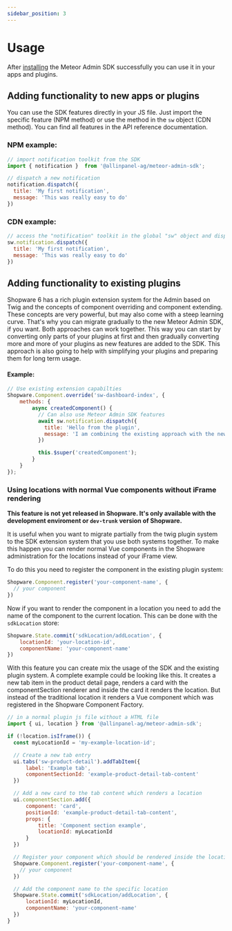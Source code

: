 ```yaml
---
sidebar_position: 3
---
```


# Usage

After [installing](./installation) the Meteor Admin SDK successfully you can use it in your apps and plugins.

## Adding functionality to new apps or plugins
You can use the SDK features directly in your JS file. Just import the specific feature (NPM method) or use the method in the
`sw` object (CDN method). You can find all features in the API reference documentation.

### NPM example:
```js
// import notification toolkit from the SDK
import { notification }  from '@allinpanel-ag/meteor-admin-sdk';

// dispatch a new notification
notification.dispatch({
  title: 'My first notification',
  message: 'This was really easy to do'
})
```

### CDN example:
```js
// access the "notification" toolkit in the global "sw" object and dispatch a new notification
sw.notification.dispatch({
  title: 'My first notification',
  message: 'This was really easy to do'
})
```


## Adding functionality to existing plugins
Shopware 6 has a rich plugin extension system for the Admin based on Twig and the concepts of component overriding and component extending. These
concepts are very powerful, but may also come with a steep learning curve. That's why you can migrate gradually to the new Meteor Admin SDK, if you want.
Both approaches can work together. This way you can start by converting only parts of your plugins at first and then gradually converting more and more of your plugins as new features are added to the SDK.
This approach is also going to help with simplifying your plugins and preparing them for long term usage.

#### Example:

```js
// Use existing extension capabilties
Shopware.Component.override('sw-dashboard-index', {
    methods: {
        async createdComponent() {
          // Can also use Meteor Admin SDK features
          await sw.notification.dispatch({
            title: 'Hello from the plugin',
            message: 'I am combining the existing approach with the new SDK approach',
          })

          this.$super('createdComponent');
        }
    }
});
```

### Using locations with normal Vue components without iFrame rendering

**This feature is not yet released in Shopware.
It's only available with the development enviroment or `dev-trunk` version of Shopware.**

It is useful when you want to migrate partially from the twig plugin system to the SDK extension system that you use both systems together. To make this happen you can render normal Vue components in the Shopware administration for the locations instead of your iFrame view.

To do this you need to register the component in the existing plugin system:

```js
Shopware.Component.register('your-component-name', {
  // your component
})
```

Now if you want to render the component in a location you need to add the name of the component to the current location. This can be done with the `sdkLocation` store:
```js
Shopware.State.commit('sdkLocation/addLocation', {
    locationId: 'your-location-id',
    componentName: 'your-component-name'
})
```

With this feature you can create mix the usage of the SDK and the existing plugin system. A complete example could be looking like this. It creates a new tab item in the product detail page, renders a card with the componentSection renderer and inside the card it renders the location. But instead of the traditional location it renders a Vue component which was registered in the Shopware Component Factory.

```js
// in a normal plugin js file without a HTML file
import { ui, location } from '@allinpanel-ag/meteor-admin-sdk';

if (!location.isIframe()) {
  const myLocationId = 'my-example-location-id';

  // Create a new tab entry
  ui.tabs('sw-product-detail').addTabItem({
      label: 'Example tab',
      componentSectionId: 'example-product-detail-tab-content'
  })

  // Add a new card to the tab content which renders a location
  ui.componentSection.add({
      component: 'card',
      positionId: 'example-product-detail-tab-content',
      props: {
          title: 'Component section example',
          locationId: myLocationId
      }
  })

  // Register your component which should be rendered inside the location
  Shopware.Component.register('your-component-name', {
    // your component
  })

  // Add the component name to the specific location
  Shopware.State.commit('sdkLocation/addLocation', {
      locationId: myLocationId,
      componentName: 'your-component-name'
  })
}
```
